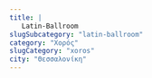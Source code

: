 ```yaml
---
title: |
   Latin-Ballroom
slugSubcategory: "latin-ballroom"
category: "Χορός"
slugCategory: "xoros"
city: "Θεσσαλονίκη"
---
```


